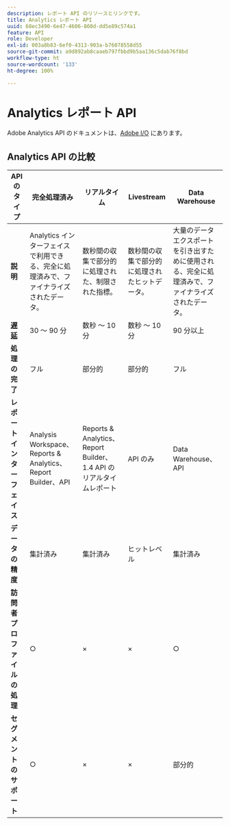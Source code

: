 ```yaml
---
description: レポート API のリソースとリンクです。
title: Analytics レポート API
uuid: 68ec3490-6e47-4606-860d-dd5e89c574a1
feature: API
role: Developer
exl-id: 003a8b83-6ef0-4313-903a-b76078558d55
source-git-commit: a9d892ab8caaeb797fbbd9b5aa136c5dab76f8bd
workflow-type: ht
source-wordcount: '133'
ht-degree: 100%

---
```


# Analytics レポート API

Adobe Analytics API のドキュメントは、[Adobe I/O](https://adobe.io/analytics-apis/docs) にあります。

## Analytics API の比較

| **API のタイプ** | **完全処理済み** | **リアルタイム** | **Livestream** | **Data Warehouse** |
| --- | --- | --- | --- | --- |
| **説明** | Analytics インターフェイスで利用できる、完全に処理済みで、ファイナライズされたデータ。 | 数秒間の収集で部分的に処理された、制限された指標。 | 数秒間の収集で部分的に処理されたヒットデータ。 | 大量のデータエクスポートを引き出すために使用される、完全に処理済みで、ファイナライズされたデータ。 |
| [**遅延**](/help/technotes/latency.md) | 30 ～ 90 分 | 数秒 ～ 10 分 | 数秒 ～ 10 分 | 90 分以上 |
| **処理の完了** | フル | 部分的 | 部分的 | フル |
| **レポートインターフェイス** | Analysis Workspace、Reports &amp; Analytics、Report Builder、API | Reports &amp; Analytics、Report Builder、1.4 API のリアルタイムレポート | API のみ | Data Warehouse、API |
| **データの精度** | 集計済み | 集計済み | ヒットレベル | 集計済み |
| **訪問者プロファイルの処理** | ○ | × | × | ○ |
| **セグメントのサポート** | ○ | × | × | 部分的 |
